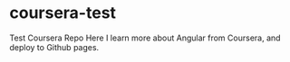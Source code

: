 # coursera-test
Test Coursera Repo
Here I learn more about Angular from Coursera, and deploy to Github pages.
